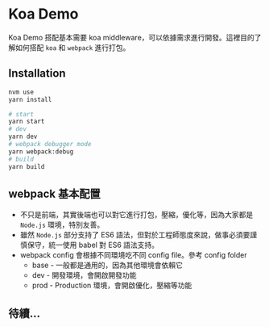# Koa Demo

Koa Demo 搭配基本需要 koa middleware，可以依據需求進行開發。這裡目的了解如何搭配 `koa` 和 `webpack` 進行打包。

## Installation
```bash
nvm use
yarn install

# start
yarn start
# dev
yarn dev
# webpack debugger mode
yarn webpack:debug
# build
yarn build
```

## webpack 基本配置

- 不只是前端，其實後端也可以對它進行打包，壓縮，優化等，因為大家都是 `Node.js` 環境，特別友善。
- 雖然 `Node.js` 部分支持了 ES6 語法，但對於工程師態度來說，做事必須要謹慎保守，統一使用 babel 對 ES6 語法支持。
- webpack config 會根據不同環境吃不同 config file。參考 config folder
  - base - 一般都是通用的，因為其他環境會依賴它
  - dev - 開發環境，會開啟開發功能
  - prod - Production 環境，會開啟優化，壓縮等功能

## 待續...
